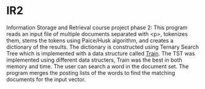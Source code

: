 # IR2
Information Storage and Retrieval course project phase 2:
This program reads an input file of multiple documents separated with \<p>, tokenizes them, stems the tokens using Paice/Husk algorithm, and creates a dictionary of the results. The dictionary is constructed using Ternary Search Tree which is implemented with a data structure called <a href="https://github.com/makantayebi/SimpleDSTools/tree/master/src">Train</a>. The TST was implemented using different data structers, Train was the best in both memory and time.
The user can search a word in the document set. The program merges the posting lists of the words to find the matching documents for the input vector.
